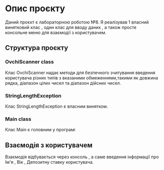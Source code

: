 # Опис проєкту
Даний проєкт є лабораторною роботою №8. Я реалізував 1 власний винятковий клас , один клас для вводу даних , а також просте консольне меню для взаємодії з користувачем.

## Структура проєкту

### OvchiScanner class

Клас OvchiScanner надає методи для безпечного зчитування введення користувача різних типів з вказаними обмеженнями,такими як довжина рядка, діапазон цілих чисел та діапазон дійсних чисел.

### StringLengthException

Клас StringLengthException є власним винятком.

### Main class

Клас Main є головним у програмі

## Взаємодія з користувачем

Взаємодія відбувається через консоль , а  саме введення інформації про Ім'я , Вік , Депозитну ставку користувача.
